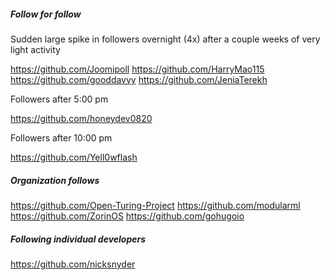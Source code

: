 ##### Follow for follow

Sudden large spike in followers overnight (4x) after a couple weeks of very light activity

https://github.com/Joomipoll
https://github.com/HarryMao115
https://github.com/gooddavvy
https://github.com/JeniaTerekh

Followers after 5:00 pm

https://github.com/honeydev0820

Followers after 10:00 pm

https://github.com/Yell0wflash

##### Organization follows

https://github.com/Open-Turing-Project
https://github.com/modularml
https://github.com/ZorinOS
https://github.com/gohugoio

##### Following individual developers

https://github.com/nicksnyder

